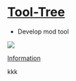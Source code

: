# [Tool-Tree](https://zenlua.github.io/Tool-Tree)

+ Develop mod tool

![](https://komarev.com/ghpvc/?username=Zenlua&abbreviated=true)

[Information](https://zenlua.github.io/Tool-Tree/Paypal.html)

kkk
